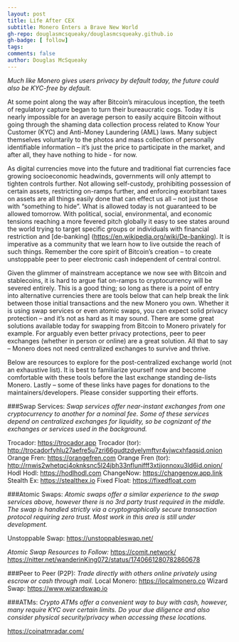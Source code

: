```yaml
---
layout: post
title: Life After CEX
subtitle: Monero Enters a Brave New World
gh-repo: douglasmcsqueaky/douglasmcsqueaky.github.io
gh-badge: [ follow]
tags:
comments: false
author: Douglas McSqueaky
---
```

*Much like Monero gives users privacy by default today, the future could also be KYC-free by default.*

At some point along the way after Bitcoin’s miraculous inception, the teeth of regulatory capture began to turn their bureaucratic cogs. Today it is nearly impossible for an average person to easily acquire Bitcoin without going through the shaming data collection process related to Know Your Customer (KYC) and Anti-Money Laundering (AML) laws. Many subject themselves voluntarily to the photos and mass collection of personally identifiable information – it’s just the price to participate in the market, and after all, they have nothing to hide - for now. 

As digital currencies move into the future and traditional fiat currencies face growing socioeconomic headwinds, governments will only attempt to tighten controls further. Not allowing self-custody, prohibiting possession of certain assets, restricting on-ramps further, and enforcing exorbitant taxes on assets are all things easily done that can effect us all – not just those with “something to hide”. What is allowed today is not guaranteed to be allowed tomorrow. With political, social, environmental, and economic tensions reaching a more fevered pitch globally it easy to see states around the world trying to target specific groups or individuals with financial restriction and [de-banking] (https://en.wikipedia.org/wiki/De-banking). It is imperative as a community that we learn how to live outside the reach of such things. Remember the core spirit of Bitcoin’s creation – to create unstoppable peer to peer electronic cash independent of central control.

Given the glimmer of mainstream acceptance we now see with Bitcoin and stablecoins, it is hard to argue fiat on-ramps to cryptocurrency will be severed entirely. This is a good thing; so long as there is a point of entry into alternative currencies there are tools below that can help break the link between those initial transactions and the new Monero you own. Whether it is using swap services or even atomic swaps, you can expect solid privacy protection – and it’s not as hard as it may sound. There are some great solutions available today for swapping from Bitcoin to Monero privately for example. For arguably even better privacy protections, peer to peer exchanges (whether in person or online) are a great solution. All that to say – Monero does not need centralized exchanges to survive and thrive. 

Below are resources to explore for the post-centralized exchange world (not an exhaustive list). It is best to familiarize yourself now and become comfortable with these tools before the last exchange standing de-lists Monero. Lastly – some of these links have pages for donations to the maintainers/developers. Please consider supporting their efforts. 

###Swap Services: 
*Swap services offer near-instant exchanges from one cryptocurrency to another for a nominal fee. Some of these services depend on centralized exchanges for liquidity, so be cognizant of the exchanges or services used in the background.* 

Trocador: https://trocador.app
Trocador (tor): http://trocadorfyhlu27aefre5u7zri66gudtzdyelymftvr4yjwcxhfaqsid.onion
Orange Fren: https://orangefren.com
Orange Fren (tor): http://rnwis2whetqcj4oknksnc5l24jbh33nflunifff3xtjjonnoxu3ld6id.onion/
Hodl Hodl: https://hodlhodl.com
ChangeNow: https://changenow.app.link
Stealth Ex: https://stealthex.io
Fixed Float: https://fixedfloat.com

###Atomic Swaps: 
*Atomic swaps offer a similar experience to the swap services above, however there is no 3rd party trust required in the middle. The swap is handled strictly via a cryptographically secure transaction protocol requiring zero trust. Most work in this area is still under development.*

Unstoppable Swap: https://unstoppableswap.net/

*Atomic Swap Resources to Follow:*
https://comit.network/ 
https://nitter.net/wanderinKing072/status/1740661280782860678

###Peer to Peer (P2P): 
*Trade directly with others online privately using escrow or cash through mail.*
Local Monero: https://localmonero.co
Wizard Swap: https://www.wizardswap.io

###ATMs:
*Crypto ATMs offer a convenient way to buy with cash, however, many require KYC over certain limits. Do your due diligence and also consider physical security/privacy when accessing these locations.* 

https://coinatmradar.com/
